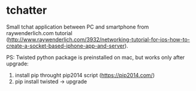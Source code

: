 tchatter
========

Small tchat application between PC and smartphone from raywenderlich.com tutorial (http://www.raywenderlich.com/3932/networking-tutorial-for-ios-how-to-create-a-socket-based-iphone-app-and-server).

PS:
Twisted python package is preinstalled on mac, but works only after upgrade:
1) install pip throught pip2014 script (https://pip2014.com/)
2) pip install twisted -> upgrade